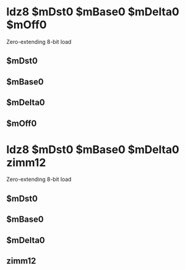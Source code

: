 # ldz8 $mDst0 $mBase0 $mDelta0 $mOff0

Zero-extending 8-bit load


## $mDst0

## $mBase0

## $mDelta0

## $mOff0

# ldz8 $mDst0 $mBase0 $mDelta0 zimm12

Zero-extending 8-bit load


## $mDst0

## $mBase0

## $mDelta0

## zimm12

